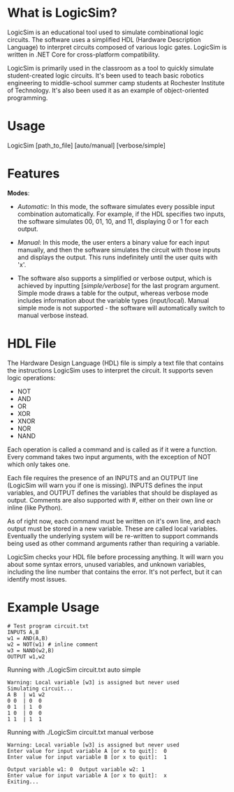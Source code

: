﻿# What is LogicSim?

LogicSim is an educational tool used to simulate combinational logic circuits. The software uses a simplified HDL (Hardware Description Language) to interpret circuits composed of various logic gates. LogicSim is written in .NET Core for cross-platform compatibility.

LogicSim is primarily used in the classroom as a tool to quickly simulate student-created logic circuits. It's been used to teach basic robotics engineering to middle-school summer camp students at Rochester Institute of Technology. It's also been used it as an example of object-oriented programming.


# Usage
LogicSim [path_to_file] [auto/manual] [verbose/simple]

# Features

**Modes**:
- *Automatic*: In this mode, the software simulates every possible input combination automatically. For example, if the HDL specifies two inputs, the software simulates 00, 01, 10, and 11, displaying 0 or 1 for each output. 

- *Manual*: In this mode, the user enters a binary value for each input manually, and then the software simulates the circuit with those inputs and displays the output. This runs indefinitely until the user quits with 'x'.

- The software also supports a simplified or verbose output, which is achieved by inputting [*simple/verbose*] for the last program argument. Simple mode draws a table for the output, whereas verbose mode includes information about the variable types (input/local). Manual simple mode is not supported - the software will automatically switch to manual verbose instead.

# HDL File
The Hardware Design Language (HDL) file is simply a text file that contains the instructions LogicSim uses to interpret the circuit. It supports seven logic operations:

- NOT
- AND
- OR
- XOR
- XNOR
- NOR
- NAND

Each operation is called a command and is called as if it were a function. Every command takes two input arguments, with the exception of NOT which only takes one. 

Each file requires the presence of an INPUTS and an OUTPUT line (LogicSim will warn you if one is missing). INPUTS defines the input variables, and OUTPUT defines the variables that should be displayed as output. Comments are also supported with #, either on their own line or inline (like Python).

As of right now, each command must be written on it's own line, and each output must be stored in a new variable. These are called local variables. Eventually the underlying system will be re-written to support commands being used as other command arguments rather than requiring a variable.

LogicSim checks your HDL file before processing anything. It will warn you about some syntax errors, unused variables, and unknown variables, including the line number that contains the error. It's not perfect, but it can identify most issues.

# Example Usage

    # Test program circuit.txt
    INPUTS A,B  
    w1 = AND(A,B)  
    w2 = NOT(w1) # inline comment
    w3 = NAND(w2,B)
    OUTPUT w1,w2

Running with ./LogicSim circuit.txt auto simple

    Warning: Local variable [w3] is assigned but never used
    Simulating circuit...
    A B  | w1 w2 
    0 0  | 0  0   
    0 1  | 1  0   
    1 0  | 0  0   
    1 1  | 1  1   

Running with ./LogicSim circuit.txt manual verbose

    Warning: Local variable [w3] is assigned but never used
    Enter value for input variable A [or x to quit]:  0
    Enter value for input variable B [or x to quit]:  1
    
    Output variable w1: 0  Output variable w2: 1  
    Enter value for input variable A [or x to quit]:  x
    Exiting...


 
  


